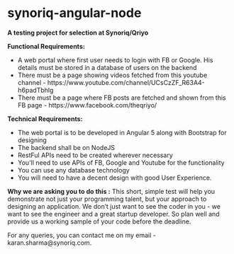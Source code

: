# synoriq-angular-node
<b>A testing project for selection at Synoriq/Qriyo</b>

<b>Functional Requirements:</b><br>
<ul>
<li>A web portal where first user needs to login with FB or Google. His details must be stored in a database of users on the backend</li>
<li>There must be a page showing videos fetched from this youtube channel - https://www.youtube.com/channel/UCsCzZF_R63A4-h6padTbhlg</li>
<li>There must be a page where FB posts are fetched and shown from this FB page - https://www.facebook.com/theqriyo/</li>
</ul>
<b>Technical Requirements:</b><br>
<ul>
<li>The web portal is to be developed in Angular 5 along with Bootstrap for designing</li>
<li>The backend shall be on NodeJS</li>
<li>RestFul APIs need to be created wherever necessary</li>
<li>You'll need to use APIs of FB, Google and Youtube for the functionality</li>
<li>You can use any database technology</li>
<li>You will need to have a decent design with good User Experience.</li>
</ul>

<b>Why we are asking you to do this :</b> This short, simple test will help you demonstrate not just your programming talent, but your approach to designing an application. We don’t just want to see the coder in you - we want to see the engineer and a great startup developer. So plan well and provide us a working sample of your code before the deadline.

<p>For any queries, you can contact me on my email - karan.sharma@synoriq.com.</p>
